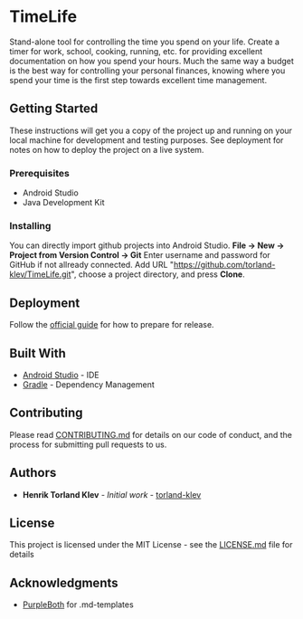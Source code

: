 # TimeLife

Stand-alone tool for controlling the time you spend on your life. Create a timer for work, school, cooking, running, etc. for providing excellent documentation on how you spend your hours.
Much the same way a budget is the best way for controlling your personal finances, knowing where you spend your time is the first step towards excellent time management.

## Getting Started

These instructions will get you a copy of the project up and running on your local machine for development and testing purposes. 
See deployment for notes on how to deploy the project on a live system.

### Prerequisites

* Android Studio
* Java Development Kit

### Installing

You can directly import github projects into Android Studio. 
<b>File -> New -> Project from Version Control -> Git</b>
Enter username and password for GitHub if not allready connected. Add URL "https://github.com/torland-klev/TimeLife.git", choose 
a project directory, and press <b>Clone</b>.

## Deployment

Follow the [official guide](https://developer.android.com/studio/publish/preparing) for how to prepare for release.

## Built With

* [Android Studio](https://developer.android.com/studio) - IDE
* [Gradle](https://developer.android.com/studio/releases/gradle-plugin) - Dependency Management

## Contributing

Please read [CONTRIBUTING.md](CONTRIBUTING.md) for details on our code of conduct, and the process for submitting pull requests to us.

## Authors

* **Henrik Torland Klev** - *Initial work* - [torland-klev](https://github.com/torland-klev)

## License

This project is licensed under the MIT License - see the [LICENSE.md](LICENSE.md) file for details

## Acknowledgments

* [PurpleBoth](https://github.com/PurpleBooth) for .md-templates
